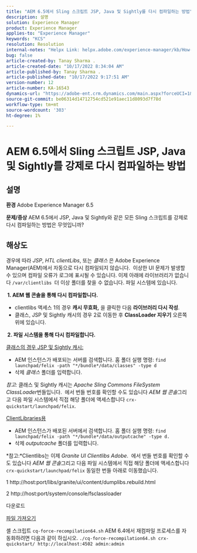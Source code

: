 ```yaml
---
title: "AEM 6.5에서 Sling 스크립트 JSP, Java 및 Sightly를 다시 컴파일하는 방법"
description: 설명
solution: Experience Manager
product: Experience Manager
applies-to: "Experience Manager"
keywords: "KCS"
resolution: Resolution
internal-notes: "Helpx Link: helpx.adobe.com/experience-manager/kb/How-to-force-a-recompilation-of-all-Sling-scripts-jsps-java-sightly-on-AEM-6-4.html"
bug: false
article-created-by: Tanay Sharma .
article-created-date: "10/17/2022 8:34:04 AM"
article-published-by: Tanay Sharma .
article-published-date: "10/17/2022 9:17:51 AM"
version-number: 12
article-number: KA-16543
dynamics-url: "https://adobe-ent.crm.dynamics.com/main.aspx?forceUCI=1&pagetype=entityrecord&etn=knowledgearticle&id=3e907074-f64d-ed11-bba2-0022480868ff"
source-git-commit: be06314d14712754cd521e91aec11d8093d7f78d
workflow-type: tm+mt
source-wordcount: '303'
ht-degree: 1%

---
```


# AEM 6.5에서 Sling 스크립트 JSP, Java 및 Sightly를 강제로 다시 컴파일하는 방법

## 설명

<b>환경</b>
Adobe Experience Manager 6.5


<b>문제/증상</b>
AEM 6.5에서 JSP, Java 및 Sightly와 같은 모든 Sling 스크립트를 강제로 다시 컴파일하는 방법은 무엇입니까?


## 해상도


경우에 따라 *JSP*, *HTL clientLibs*, 또는 *클래스* 은 Adobe Experience Manager(AEM)에서 자동으로 다시 컴파일되지 않습니다.  이상한 UI 문제가 발생할 수 있으며 컴파일 오류가 로그에 표시될 수 있습니다. 이제 아래에 라이브러리가 없습니다 `/var/clientlibs `더 이상 폴더를 찾을 수 없습니다. 파일 시스템에 있습니다.

<b> 1. AEM 웹 콘솔을 통해 다시 컴파일합니다.</b>

- clientlibs 액세스 1의 경우 <b>캐시 무효화,</b> 을 클릭한 다음 <b>라이브러리 다시 작성</b>.
- 클래스, JSP 및 Sightly 캐시의 경우 2로 이동한 후 <b>ClassLoader 지우기</b> 오른쪽 위에 있습니다.


<b> 2. 파일 시스템을 통해 다시 컴파일합니다.</b>

<u>클래스의 경우 JSP 및 Sightly 캐시:</u>

- AEM 인스턴스가 배포되는 서버를 검색합니다. 홈 폴더 실행 명령: `find launchpad/felix -path "*/bundle*/data/classes" -type d`
- 삭제 *클래스* 폴더를 입력합니다.


*참고:* 클래스 및 Sightly 캐시는 *Apache Sling Commons FileSystem ClassLoader*&#x200B;번들입니다.  에서 번들 번호를 확인할 수도 있습니다 *AEM 웹 콘솔*&#x200B;그리고 다음 파일 시스템에서 직접 해당 폴더에 액세스합니다 `crx-quickstart/launchpad/felix`.



<u>ClientLibraries용</u>

- AEM 인스턴스가 배포된 서버에서 검색합니다. 홈 폴더 실행 명령: `find launchpad/felix -path "*/bundle*/data/outputcache" -type d.`
- 삭제 *outputcache* 폴더를 입력합니다.


*참고:*Clientlibs는 이제 *Granite UI Clientlibs Adobe*.  에서 번들 번호를 확인할 수도 있습니다 *AEM 웹 콘솔*&#x200B;그리고 다음 파일 시스템에서 직접 해당 폴더에 액세스합니다 `crx-quickstart/launchpad/felix` 동일한 번들 아래로 이동했습니다.



1 http://host:port/libs/granite/ui/content/dumplibs.rebuild.html

2 http://host:port/system/console/fsclassloader



다운로드

[파일 가져오기](https://helpx.adobe.com/content/dam/help/en/experience-manager/kb/How-to-force-a-recompilation-of-all-Sling-scripts-jsps-java-sightly-on-AEM-6-4/_jcr_content/main-pars/download_section/download-1/cq-force-recompilation64.zip "cq-force-recompilation64.zip")

셸 스크립트 `cq-force-recompilation64.sh` AEM 6.4에서 재컴파일 프로세스를 자동화하려면 다음과 같이 하십시오. `./cq-force-recompilation64.sh crx-quickstart/ http://localhost:4502 admin:admin`
